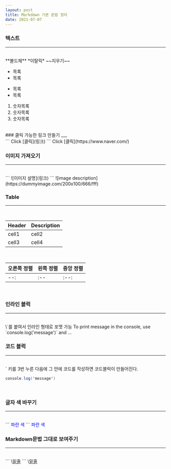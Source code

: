 ```yaml
---
layout: post
title: Markdown 기본 문법 정리
date: 2021-07-07
---
```


### 텍스트  
___
<br/>
**볼드체**  
*이탈릭*  
~~지우기~~  


* 목록
* 목록

- 목록
- 목록

1. 숫자목록
2. 숫자목록
3. 숫자목록

<br/>
### 클릭 가능한 링크 만들기
___
<br/>
```
Click [클릭](링크)
```
Click [클릭](https://www.naver.com/)  
<br/>

### 이미지 가져오기
___
<br/>
```
![이미지 설명](링크)
```
![image description](https://dummyimage.com/200x100/666/fff)  
<br/>

### Table
___
<br/>

|Header|Description|
|:--|:--|
|cell1|cell2|
|cell3|cell4|

<br/>

|오른쪽 정렬|왼쪽 정렬|중앙 정렬|
|:--|:--|:--|
|\--:|\:--|\:--:|

<br/>

### 인라인 블럭
___
<br/>
\`를 붙여서 인라인 형태로 포맷 가능  
To print message in the console, use `console.log('message')` and ...  
<br/>

### 코드 블럭
___
<br/>
` 키를 3번 누른 다음에 그 안에 코드를 작성하면 코드블럭이 만들어진다.  

```java
console.log('message')
```
<br/>

### 글자 색 바꾸기
___
<br/>
```
<span style="color:blue">파란 색</span>
```
<span style="color:blue">파란 색</span>  
<br/>


### Markdown문법 그대로 보여주기
___
<br/>
```
\<u>밑줄</u>
```
\<u>밑줄</u>  
<br/>



